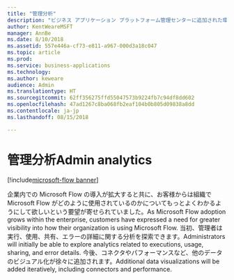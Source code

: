 ```yaml
---
title: "管理分析"
description: "ビジネス アプリケーション プラットフォーム管理センターに追加された環境全体およびテナント全体の分析。"
author: KentWeareMSFT
manager: AnnBe
ms.date: 8/10/2018
ms.assetid: 557e446a-cf73-e811-a967-000d3a18c047
ms.topic: article
ms.prod: 
ms.service: business-applications
ms.technology: 
ms.author: keweare
audience: Admin
ms.translationtype: HT
ms.sourcegitcommit: 62ff356275ffd55047573b9224fb7c94df8dd602
ms.openlocfilehash: 47ad1267c8ba068fb2eaf104b0b805d09838a8dd
ms.contentlocale: ja-jp
ms.lasthandoff: 08/15/2018

---
```

# <a name="admin-analytics"></a><span data-ttu-id="f93ae-103">管理分析</span><span class="sxs-lookup"><span data-stu-id="f93ae-103">Admin analytics</span></span>

[!include[microsoft-flow banner](../includes/microsoft-flow.md)]




<span data-ttu-id="f93ae-104">企業内での Microsoft Flow の導入が拡大すると共に、お客様からは組織で Microsoft Flow がどのように使用されているのかについてもっとよくわかるようにして欲しいという要望が寄せられていました。</span><span class="sxs-lookup"><span data-stu-id="f93ae-104">As Microsoft Flow adoption grows within the enterprise, customers have expressed a need for greater visibility into how their organization is using Microsoft Flow.</span></span> <span data-ttu-id="f93ae-105">当初、管理者は実行、使用、共有、エラーの詳細に関する分析を探索できます。</span><span class="sxs-lookup"><span data-stu-id="f93ae-105">Administrators will initially be able to explore analytics related to executions, usage, sharing, and error details.</span></span> <span data-ttu-id="f93ae-106">今後、コネクタやパフォーマンスなど、他のデータのビジュアル化が徐々に追加されます。</span><span class="sxs-lookup"><span data-stu-id="f93ae-106">Additional data visualizations will be added iteratively, including connectors and performance.</span></span>

